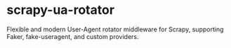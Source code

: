 # scrapy-ua-rotator
Flexible and modern User-Agent rotator middleware for Scrapy, supporting Faker, fake-useragent, and custom providers.
